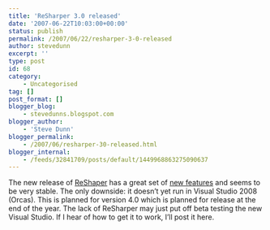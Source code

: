 ```yaml
---
title: 'ReSharper 3.0 released'
date: '2007-06-22T10:03:00+00:00'
status: publish
permalink: /2007/06/22/resharper-3-0-released
author: stevedunn
excerpt: ''
type: post
id: 68
category:
    - Uncategorised
tag: []
post_format: []
blogger_blog:
    - stevedunns.blogspot.com
blogger_author:
    - 'Steve Dunn'
blogger_permalink:
    - /2007/06/resharper-30-released.html
blogger_internal:
    - /feeds/32841709/posts/default/1449968863275090637
---
```

The new release of [ReShaper](http://www.jetbrains.com/resharper/) has a great set of [new features](http://www.jetbrains.com/resharper/features/newfeatures.html) and seems to be very stable. The only downside: it doesn’t yet run in Visual Studio 2008 (Orcas). This is planned for version 4.0 which is planned for release at the end of the year. The lack of ReSharper may just put off beta testing the new Visual Studio. If I hear of how to get it to work, I’ll post it here.